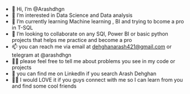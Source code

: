 - 👋 Hi, I’m @Arashdhgn
- 👀 I’m interested in Data Science and Data analysis
- 🌱 I’m currently learning Machine learning , BI and trying to bcome a pro in T-SQL
- 💞️ I’m looking to collaborate on any SQl, Power BI or basic python projects that helps me practice and become a pro
- 📫 you can reach me via email at dehghanarash421@gmail.com or telegram at @arashdhgn
- 🤷‍♂️ please feel free to tell me about problems you see in my code or projects
- 💼 you can find me on LinkedIn if you search Arash Dehghan
- 🤜🤛 I would LOVE it if you guys connect with me so I can learn from you and find some cool friends

<!---
Arashdhgn/Arashdhgn is a ✨ special ✨ repository because its `README.md` (this file) appears on your GitHub profile.
You can click the Preview link to take a look at your changes.
--->
